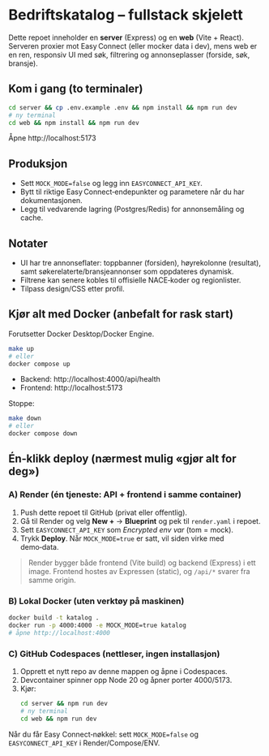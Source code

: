 # Bedriftskatalog – fullstack skjelett

Dette repoet inneholder en **server** (Express) og en **web** (Vite + React).
Serveren proxier mot Easy Connect (eller mocker data i dev), mens web er en ren,
responsiv UI med søk, filtrering og annonseplasser (forside, søk, bransje).

## Kom i gang (to terminaler)
```bash
cd server && cp .env.example .env && npm install && npm run dev
# ny terminal
cd web && npm install && npm run dev
```
Åpne http://localhost:5173

## Produksjon
- Sett `MOCK_MODE=false` og legg inn `EASYCONNECT_API_KEY`.
- Bytt til riktige Easy Connect‑endepunkter og parametere når du har dokumentasjonen.
- Legg til vedvarende lagring (Postgres/Redis) for annonsemåling og cache.

## Notater
- UI har tre annonseflater: toppbanner (forsiden), høyrekolonne (resultat), samt
  søkerelaterte/bransjeannonser som oppdateres dynamisk.
- Filtrene kan senere kobles til offisielle NACE‑koder og regionlister.
- Tilpass design/CSS etter profil.

## Kjør alt med Docker (anbefalt for rask start)
Forutsetter Docker Desktop/Docker Engine.

```bash
make up
# eller
docker compose up
```

- Backend: http://localhost:4000/api/health
- Frontend: http://localhost:5173

Stoppe:
```bash
make down
# eller
docker compose down
```

## Én‑klikk deploy (nærmest mulig «gjør alt for deg»)

### A) Render (én tjeneste: API + frontend i samme container)
1. Push dette repoet til GitHub (privat eller offentlig).
2. Gå til Render og velg **New +** → **Blueprint** og pek til `render.yaml` i repoet.
3. Sett `EASYCONNECT_API_KEY` som *Encrypted env var* (tom = mock).
4. Trykk **Deploy**. Når `MOCK_MODE=true` er satt, vil siden virke med demo‑data.

> Render bygger både frontend (Vite build) og backend (Express) i ett image. Frontend hostes av Expressen (static), og `/api/*` svarer fra samme origin.

### B) Lokal Docker (uten verktøy på maskinen)
```bash
docker build -t katalog .
docker run -p 4000:4000 -e MOCK_MODE=true katalog
# åpne http://localhost:4000
```

### C) GitHub Codespaces (nettleser, ingen installasjon)
1. Opprett et nytt repo av denne mappen og åpne i Codespaces.
2. Devcontainer spinner opp Node 20 og åpner porter 4000/5173.
3. Kjør:
   ```bash
   cd server && npm run dev
   # ny terminal
   cd web && npm run dev
   ```

Når du får Easy Connect‑nøkkel: sett `MOCK_MODE=false` og `EASYCONNECT_API_KEY` i Render/Compose/ENV.
